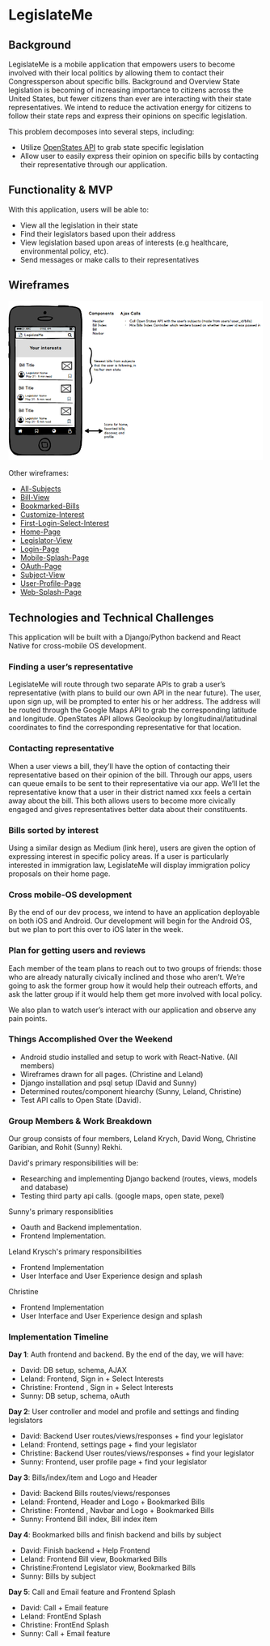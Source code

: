 # LegislateMe

## Background
LegislateMe is a mobile application that empowers users to become involved with their local politics by allowing them to contact their Congressperson about specific bills.
Background and Overview
State legislation is becoming of increasing importance to citizens across the United States, but fewer citizens than ever are interacting with their state representatives. We intend to reduce the activation energy for citizens to follow their state reps and express their opinions on specific legislation.

This problem decomposes into several steps, including:

  + Utilize [OpenStates API](http://docs.openstates.org/en/latest/api/) to grab state specific legislation
  + Allow user to easily express their opinion on specific bills by contacting their representative through our application.

## Functionality & MVP
With this application, users will be able to:
 +  View all the legislation in their state
 + Find their legislators based upon their address
 + View legislation based upon areas of interests (e.g healthcare, environmental policy, etc).
 + Send messages or make calls to their representatives

## Wireframes
![Home-Page](/docs/wireframes/Home-Page.png)

Other wireframes:
  + [All-Subjects](/docs/wireframes/All-Subjects-View.png)
  + [Bill-View](/docs/wireframes/Bill-View.png)
  + [Bookmarked-Bills](/docs/wireframes/Bookmarked-Bills.png)
  + [Customize-Interest](/docs/wireframes/Customize-Interests.png)
  + [First-Login-Select-Interest](/docs/wireframes/First-Login-Select-Interests.png)
  + [Home-Page](/docs/wireframes/Home-Page.png)
  + [Legislator-View](/docs/wireframes/Legislator-View.png)
  + [Login-Page](/docs/wireframes/Login-Page.png)
  + [Mobile-Splash-Page](/docs/wireframes/Mobile-Splash-Page.png)
  + [OAuth-Page](/docs/wireframes/OAuth-Page.png)
  + [Subject-View](/docs/wireframes/Subject-View.png)
  + [User-Profile-Page](/docs/wireframes/User-Profile-Page.png)
  + [Web-Splash-Page](/docs/wireframes/Web-Splash-Page.png)


## Technologies and Technical Challenges
This application will be built with a Django/Python backend and React Native for cross-mobile OS development.

### Finding a user’s representative
LegislateMe will route through two separate APIs to grab a user’s representative (with plans to build our own API in the near future). The user, upon sign up, will be prompted to enter his or her address. The address will be routed through the Google Maps API to grab the corresponding latitude and longitude. OpenStates API allows Geolookup by longitudinal/latitudinal coordinates to find the corresponding representative for that location.

### Contacting representative
When a user views a bill, they’ll have the option of contacting their representative based on their opinion of the bill. Through our apps, users can queue emails to be sent to their representative via our app. We’ll let the representative know that a user in their district named xxx feels a certain away about the bill. This both allows users to become more civically engaged and gives representatives better data about their constituents.

### Bills sorted by interest
Using a similar design as Medium (link here), users are given the option of expressing interest in specific policy areas. If a user is particularly interested in immigration law, LegislateMe will display immigration policy proposals on their home page.

### Cross mobile-OS development
By the end of our dev process, we intend to have an application deployable on both iOS and Android. Our development will begin for the Android OS, but we plan to port this over to iOS later in the week.

### Plan for getting users and reviews
Each member of the team plans to reach out to two groups of friends: those who are already naturally civically inclined and those who aren’t. We’re going to ask the former group how it would help their outreach efforts, and ask the latter group if it would help them get more involved with local policy.

We also plan to watch user’s interact with our application and observe any pain points.

### Things Accomplished Over the Weekend
  
  + Android studio installed and setup to work with React-Native. (All members)
  + Wireframes drawn for all pages. (Christine and Leland)
  + Django installation and psql setup (David and Sunny)
  + Determined routes/component hiearchy (Sunny, Leland, Christine)
  + Test API calls to Open State (David).
### Group Members & Work Breakdown

Our group consists of four members, Leland Krych, David Wong, Christine Garibian, and Rohit (Sunny) Rekhi.

David's primary responsibilities will be:

- Researching and implementing Django backend (routes, views, models and database)
- Testing third party api calls. (google maps, open state, pexel)

Sunny's primary responsiblities

- Oauth and Backend implementation.
- Frontend Implementation.

Leland Krysch's primary responsibilities

- Frontend Implementation
- User Interface and User Experience design and splash


Christine 
- Frontend Implementation
- User Interface and User Experience design and splash

### Implementation Timeline

**Day 1**: Auth frontend and backend. By the end of the day, we will have:

- David: DB setup, schema, AJAX
- Leland: Frontend, Sign in + Select Interests
- Christine: Frontend , Sign in + Select Interests
- Sunny: DB setup, schema, oAuth

**Day 2**: User controller and model and profile and settings and finding legislators

- David: Backend User routes/views/responses + find your legislator
- Leland: Frontend, settings page + find your legislator
- Christine: Backend User routes/views/responses + find your legislator
- Sunny: Frontend, user profile page + find your legislator


**Day 3**: Bills/index/item and Logo and Header

- David: Backend Bills routes/views/responses
- Leland: Frontend, Header and Logo + Bookmarked Bills
- Christine: Frontend , Navbar and Logo + Bookmarked Bills 
- Sunny: Frontend Bill index, Bill index item 


**Day 4**: Bookmarked bills and finish backend and bills by subject

- David: Finish backend + Help Frontend
- Leland: Frontend Bill view, Bookmarked Bills
- Christine:Frontend Legislator view, Bookmarked Bills
- Sunny: Bills by subject


**Day 5**: Call and Email feature and Frontend Splash
- David: Call + Email feature
- Leland: FrontEnd Splash
- Christine: FrontEnd Splash
- Sunny: Call + Email feature
